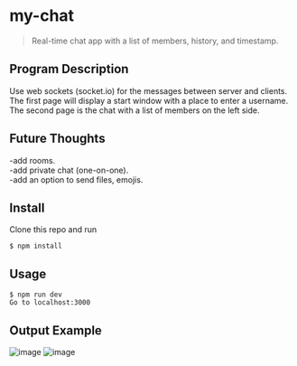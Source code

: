 # my-chat
> Real-time chat app with a list of members, history, and timestamp.


## Program Description
Use web sockets (socket.io) for the messages between server and clients.<br />
The first page will display a start window with a place to enter a username.<br />
The second page is the chat with a list of members on the left side.


## Future Thoughts
-add rooms.<br />
-add private chat (one-on-one).<br />
-add an option to send files, emojis.<br />


## Install

Clone this repo and run

```
$ npm install
```


## Usage

```
$ npm run dev
Go to localhost:3000

```

## Output Example
![image](https://user-images.githubusercontent.com/50173238/149674284-2f827ef0-34b0-460a-ada2-6638161d9a86.png)
![image](https://user-images.githubusercontent.com/50173238/149674302-0bf9dcf0-b869-4602-ad07-54e2dc836993.png)

